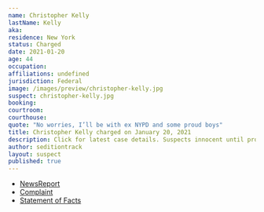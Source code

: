 ```yaml
---
name: Christopher Kelly
lastName: Kelly
aka:
residence: New York
status: Charged
date: 2021-01-20
age: 44
occupation:
affiliations: undefined
jurisdiction: Federal
image: /images/preview/christopher-kelly.jpg
suspect: christopher-kelly.jpg
booking:
courtroom:
courthouse:
quote: "No worries, I’ll be with ex NYPD and some proud boys"
title: Christopher Kelly charged on January 20, 2021
description: Click for latest case details. Suspects innocent until proven guilty.
author: seditiontrack
layout: suspect
published: true
---
```

- [NewsReport](https://www.nydailynews.com/new-york/ny-retired-nypd-brother-capitol-riot-charges-20210121-qnobfub6n5d6vexmco7jhktxem-story.html)
- [Complaint](https://www.justice.gov/opa/page/file/1362961/download)
- [Statement of Facts](https://www.justice.gov/opa/page/file/1362961/download)
